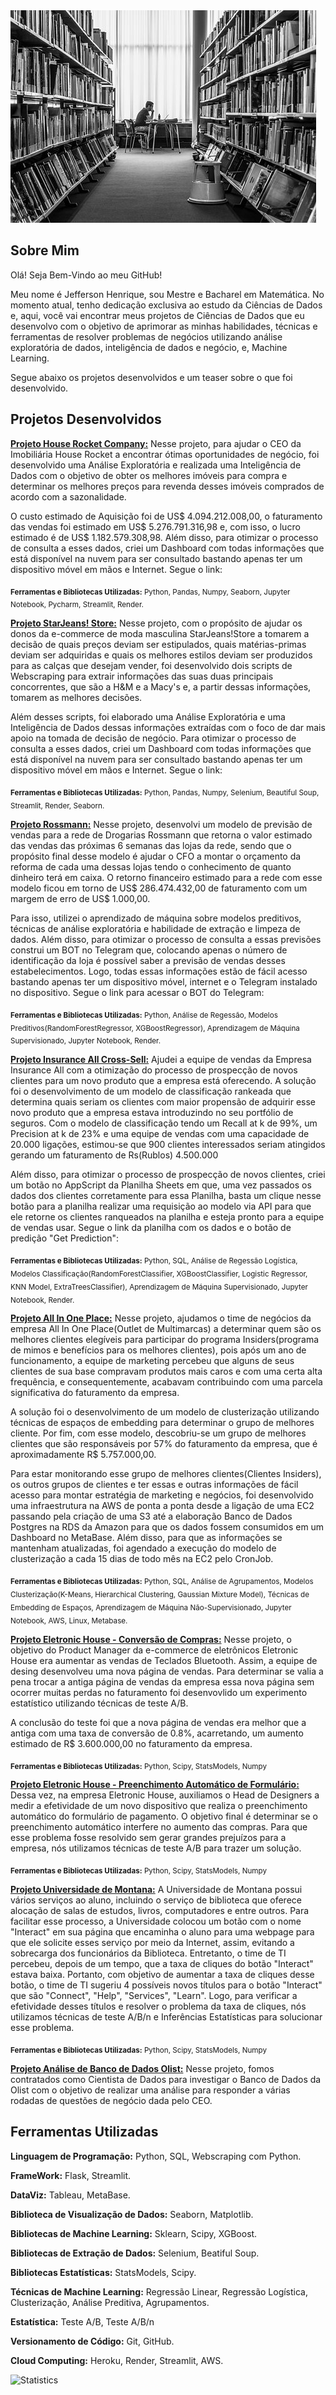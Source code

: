 <img src="https://github.com/jefferson-datascience/jefferson-datascience/blob/main/logo_estudos.jpg" alt="logo" style="zoom: 100%"/>

## Sobre Mim

Olá! Seja Bem-Vindo ao meu GitHub! 

Meu nome é Jefferson Henrique, sou Mestre e Bacharel em Matemática. No momento atual, tenho dedicação exclusiva ao estudo da Ciências de Dados e, aqui, você vai encontrar meus projetos de Ciências de Dados que eu desenvolvo com o objetivo de aprimorar as minhas habilidades, técnicas e ferramentas de resolver problemas de negócios utilizando análise exploratória de dados, inteligência de dados e negócio, e, Machine Learning. 

Segue abaixo os projetos desenvolvidos e um teaser sobre o que foi desenvolvido.


## Projetos Desenvolvidos


**[Projeto House Rocket Company:](https://github.com/jefferson-datascience/project_insight_house_rocket)** Nesse projeto, para ajudar o CEO da Imobiliária House Rocket a encontrar ótimas oportunidades de negócio, foi desenvolvido uma Análise Exploratória e realizada uma Inteligência de Dados com o objetivo de obter os melhores imóveis para compra e determinar os melhores preços para revenda desses imóveis comprados de acordo com a sazonalidade. 
<p>O custo estimado de Aquisição foi de US$ 4.094.212.008,00, o faturamento das vendas foi estimado em US$ 5.276.791.316,98 e, com isso, o lucro estimado é de US$ 1.182.579.308,98. Além disso, para otimizar o processo de consulta a esses dados, criei um Dashboard com todas informações que está disponível na nuvem para ser consultado bastando apenas ter um dispositivo móvel em mãos e Internet. Segue o link:</p> 

<sub>**Ferramentas e Bibliotecas Utilizadas:** Python, Pandas, Numpy, Seaborn, Jupyter Notebook, Pycharm, Streamlit, Render.</sub>


**[Projeto StarJeans! Store:](https://github.com/jefferson-datascience/project_starjeans_store)** Nesse projeto, com o propósito de ajudar os donos da e-commerce de moda masculina StarJeans!Store a tomarem a decisão de quais preços deviam ser estipulados, quais matérias-primas deviam ser adquiridas e quais os melhores estilos deviam ser produzidos para as calças que desejam vender, foi desenvolvido dois scripts de Webscraping para extrair informações das suas duas principais concorrentes, que são a H&M e a Macy's e, a partir dessas informações, tomarem as melhores decisões. 
<p>Além desses scripts, foi elaborado uma Análise Exploratória e uma Inteligência de Dados dessas informações extraídas com o foco de dar mais apoio na tomada de decisão de negócio. Para otimizar o processo de consulta a esses dados, criei um Dashboard com todas informações que está disponível na nuvem para ser consultado bastando apenas ter um dispositivo móvel em mãos e Internet. Segue o link:</p>  

<sub>**Ferramentas e Bibliotecas Utilizadas:** Python, Pandas, Numpy, Selenium, Beautiful Soup, Streamlit, Render, Seaborn.</sub>


**[Projeto Rossmann:](https://github.com/jefferson-datascience/project_rossmann)** Nesse projeto, desenvolvi um modelo de previsão de vendas para a rede de Drogarias Rossmann que retorna o valor estimado das vendas das próximas 6 semanas das lojas da rede, sendo que o propósito final desse modelo é ajudar o CFO a montar o orçamento da reforma de cada uma dessas lojas tendo o conhecimento de quanto dinheiro terá em caixa. O retorno financeiro estimado para a rede com esse modelo ficou em torno de US$ 286.474.432,00 de faturamento com um margem de erro de US$ 1.000,00.
  <p>Para isso, utilizei o aprendizado de máquina sobre modelos preditivos, técnicas de análise exploratória e habilidade de extração e limpeza de dados. Além disso, para otimizar o processo de consulta a essas previsões construi um BOT no Telegram que, colocando apenas o número de identificação da loja é possível saber a previsão de vendas desses estabelecimentos. Logo, todas essas informações estão de fácil acesso bastando apenas ter um dispositivo móvel, internet e o Telegram instalado no dispositivo. Segue o link para acessar o BOT do Telegram:</p> 

<sub>**Ferramentas e Bibliotecas Utilizadas:** Python, Análise de Regessão, Modelos Preditivos(RandomForestRegressor, XGBoostRegressor), Aprendizagem de Máquina Supervisionado, Jupyter Notebook, Render.</sub>


**[Projeto Insurance All Cross-Sell:](https://github.com/jefferson-datascience/project_health_insurance_cross_sell)** Ajudei a equipe de vendas da Empresa Insurance All com a otimização do processo de prospecção de novos clientes para um novo produto que a empresa está oferecendo. A solução foi o desenvolvimento de um modelo de classificação rankeada que determina quais seriam os clientes com maior propensão de adquirir esse novo produto que a empresa estava introduzindo no seu portfólio de seguros. Com o modelo de classificação tendo um Recall at k de 99%, um Precision at k de 23% e uma equipe de vendas com uma capacidade de 20.000 ligações, estimou-se que 900 clientes interessados seriam atingidos gerando um faturamento de Rs(Rublos) 4.500.000
  <p>Além disso, para otimizar o processo de prospecção de novos clientes, criei um botão no AppScript da Planilha Sheets em que, uma vez passados os dados dos clientes corretamente para essa Planilha, basta um clique nesse botão para a planilha realizar uma requisição ao modelo via API para que ele retorne os clientes ranqueados na planilha e esteja pronto para a equipe de vendas usar. Segue o link da planilha com os dados e o botão de predição "Get Prediction":</p>
  
<sub>**Ferramentas e Bibliotecas Utilizadas:** Python, SQL, Análise de Regessão Logística, Modelos Classificação(RandomForestClassifier, XGBoostClassifier, Logistic Regressor, KNN Model, ExtraTreesClassifier), Aprendizagem de Máquina Supervisionado, Jupyter Notebook, Render.</sub>

**[Projeto All In One Place:](https://github.com/jefferson-datascience/project_clustering_customers)** Nesse projeto, ajudamos o time de negócios da empresa All In One Place(Outlet de Multimarcas) a determinar quem são os melhores clientes elegíveis para participar do programa Insiders(programa de mimos e benefícios para os melhores clientes), pois após um ano de funcionamento, a equipe de marketing percebeu que alguns de seus clientes de sua base compravam produtos mais caros e com uma certa alta frequência, e consequentemente, acabavam contribuindo com uma parcela significativa do faturamento da empresa.
  <p>A solução foi o desenvolvimento de um modelo de clusterização utilizando técnicas de espaços de embedding para determinar o grupo de melhores cliente. Por fim, com esse modelo, descobriu-se um grupo de melhores clientes que são responsáveis por 57% do faturamento da empresa, que é aproximadamente R$ 5.757.000,00.</p> 
  <p>Para estar monitorando esse grupo de melhores clientes(Clientes Insiders), os outros grupos de clientes e ter essas e outras informações de fácil acesso para montar estratégia de marketing e negócios, foi desenvolvido uma infraestrutura na AWS de ponta a ponta desde a ligação de uma EC2 passando pela criação de uma S3 até a elaboração Banco de Dados Postgres na RDS da Amazon para que os dados fossem consumidos em um Dashboard no MetaBase. Além disso, para que as informações se mantenham atualizadas, foi agendado a execução do modelo de clusterização a cada 15 dias de todo mês na EC2 pelo CronJob.</p>
  
 <sub>**Ferramentas e Bibliotecas Utilizadas:** Python, SQL, Análise de Agrupamentos, Modelos Clusterização(K-Means, Hierarchical Clustering, Gaussian Mixture Model), Técnicas de Embedding de Espaços, Aprendizagem de Máquina Não-Supervisionado, Jupyter Notebook, AWS, Linux, Metabase.</sub>
  

**[Projeto Eletronic House - Conversão de Compras:](https://github.com/jefferson-datascience/project_eletronic_house/tree/main/conversion_page)** Nesse projeto, o objetivo do Product Manager da e-commerce de eletrônicos Eletronic House era aumentar as vendas de Teclados Bluetooth. Assim, a equipe de desing desenvolveu uma nova página de vendas. Para determinar se valia a pena trocar a antiga página de vendas da empresa essa nova página sem ocorrer muitas perdas no faturamento foi desenvovlido um experimento estatístico utilizando técnicas de teste A/B. 
<p>A conclusão do teste foi que a nova página de vendas era melhor que a antiga com uma taxa de conversão de 0.8%, acarretando, um aumento estimado de R$ 3.600.000,00 no faturamento da empresa.</p> 

<sub>**Ferramentas e Bibliotecas Utilizadas:** Python, Scipy, StatsModels, Numpy</sub>


**[Projeto Eletronic House - Preenchimento Automático de Formulário:](https://github.com/jefferson-datascience/project_eletronic_house/tree/main/conversao_formulario_pagamento)** Dessa vez, na empresa Eletronic House, auxiliamos o Head de Designers a medir a efetividade de um novo dispositivo que realiza o preenchimento automático do formulário de pagamento. O objetivo final é determinar se o preenchimento automático interfere no aumento das compras. Para que esse problema fosse resolvido sem gerar grandes prejuízos para a empresa, nós utilizamos técnicas de teste A/B para trazer um solução.

<sub>**Ferramentas e Bibliotecas Utilizadas:** Python, Scipy, StatsModels, Numpy</sub>


**[Projeto Universidade de Montana:](https://github.com/jefferson-datascience/project_university_montana)** A Universidade de Montana possui vários serviços ao aluno, incluindo o serviço de biblioteca que oferece alocação de salas de estudos, livros, computadores e entre outros. Para facilitar esse processo, a Universidade colocou um botão com o nome "Interact" em sua página que encaminha o aluno para uma webpage para que ele solicite esses serviço por meio da Internet, assim, evitando a sobrecarga dos funcionários da Biblioteca. Entretanto, o time de TI percebeu, depois de um tempo, que a taxa de cliques do botão "Interact" estava baixa.
Portanto, com objetivo de aumentar a taxa de cliques desse botão, o time de TI sugeriu 4 possíveis novos títulos para o botão "Interact" que são "Connect", "Help", "Services", "Learn". Logo, para verificar a efetividade desses títulos e resolver o problema da taxa de cliques, nós utilizamos técnicas de teste A/B/n e Inferências Estatísticas para solucionar esse problema.

<sub>**Ferramentas e Bibliotecas Utilizadas:** Python, Scipy, StatsModels, Numpy</sub>


**[Projeto Análise de Banco de Dados Olist:](https://github.com/jefferson-datascience/project_sql_analysis)** Nesse projeto, fomos contratados como Cientista de Dados para investigar o Banco de Dados da Olist com o objetivo de realizar uma análise para responder a várias rodadas de questões de negócio dada pelo CEO.


## Ferramentas Utilizadas

**Linguagem de Programação:** Python, SQL, Webscraping com Python.

**FrameWork:** Flask, Streamlit.

**DataViz:** Tableau, MetaBase.

**Biblioteca de Visualização de Dados:** Seaborn, Matplotlib.

**Bibliotecas de Machine Learning:** Sklearn, Scipy, XGBoost.

**Bibliotecas de Extração de Dados:** Selenium, Beatiful Soup.

**Bibliotecas Estatísticas:** StatsModels, Scipy.

**Técnicas de Machine Learning:** Regressão Linear, Regressão Logística, Clusterização, Análise Preditiva, Agrupamentos.

**Estatística:** Teste A/B, Teste A/B/n

**Versionamento de Código:** Git, GitHub.

**Cloud Computing:** Heroku, Render, Streamlit, AWS.


![Statistics](https://github-readme-stats.vercel.app/api?username=jefferson-datascience&count_private=true)
